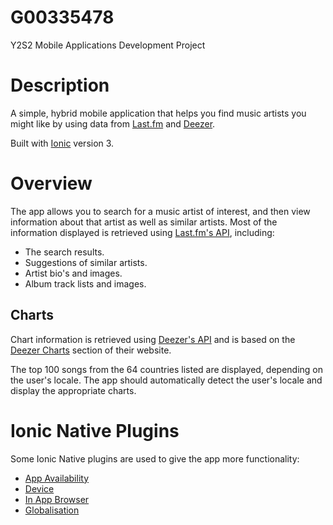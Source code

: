 # G00335478

Y2S2 Mobile Applications Development Project

# Description
A simple, hybrid mobile application that helps you find music artists you might like by using data from [Last.fm](https://www.last.fm/about) and [Deezer](https://www.deezer.com/company). 

Built with [Ionic](https://ionicframework.com/) version 3.

# Overview
The app allows you to search for a music artist of interest, and then view information about that artist as well as similar artists. Most of the information displayed is retrieved using [Last.fm's API](https://www.last.fm/api), including:

- The search results.
- Suggestions of similar artists.
- Artist bio's and images.
- Album track lists and images.

## Charts
Chart information is retrieved using [Deezer's API](https://developers.deezer.com/) and is based on the [Deezer Charts](https://www.deezer.com/profile/637006841/playlists) section of their website. 

The top 100 songs from the 64 countries listed are displayed, depending on the user's locale. The app should automatically detect the user's locale and display the appropriate charts.

# Ionic Native Plugins
Some Ionic Native plugins are used to give the app more functionality:

- [App Availability](https://github.com/ohh2ahh/AppAvailability)
- [Device](https://github.com/apache/cordova-plugin-device)
- [In App Browser](https://github.com/apache/cordova-plugin-inappbrowser)
- [Globalisation](https://github.com/apache/cordova-plugin-globalization)
